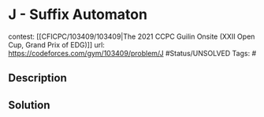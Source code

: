 # J - Suffix Automaton

contest: [[CFICPC/103409/103409|The 2021 CCPC Guilin Onsite (XXII Open Cup, Grand Prix of EDG)]]
url: https://codeforces.com/gym/103409/problem/J
#Status/UNSOLVED
Tags: #

## Description

## Solution

